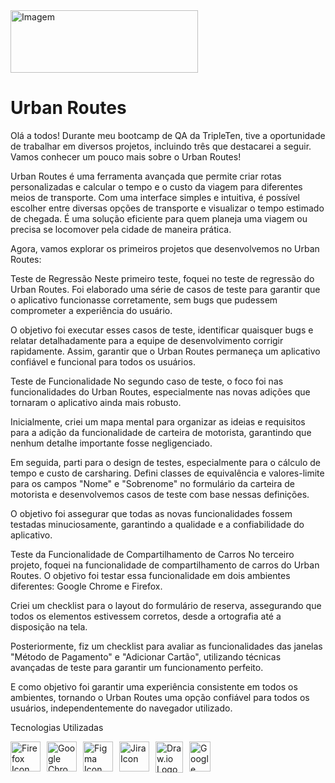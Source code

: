 <img src="https://i.imgur.com/ydMn5Ny.jpg" alt="Imagem" width="300" height="100">
<h1>Urban Routes</h1>
Olá a todos! Durante meu bootcamp de QA da TripleTen, tive a oportunidade de trabalhar em diversos projetos, incluindo três que destacarei a seguir. Vamos conhecer um pouco mais sobre o Urban Routes!

Urban Routes é uma ferramenta avançada que permite criar rotas personalizadas e calcular o tempo e o custo da viagem para diferentes meios de transporte. Com uma interface simples e intuitiva, é possível escolher entre diversas opções de transporte e visualizar o tempo estimado de chegada. É uma solução eficiente para quem planeja uma viagem ou precisa se locomover pela cidade de maneira prática.

Agora, vamos explorar os primeiros projetos que desenvolvemos no Urban Routes:

Teste de Regressão
Neste primeiro teste, foquei no teste de regressão do Urban Routes. Foi elaborado uma série de casos de teste para garantir que o aplicativo funcionasse corretamente, sem bugs que pudessem comprometer a experiência do usuário.

O objetivo foi executar esses casos de teste, identificar quaisquer bugs e relatar detalhadamente para a equipe de desenvolvimento corrigir rapidamente. Assim, garantir que o Urban Routes permaneça um aplicativo confiável e funcional para todos os usuários.

Teste de Funcionalidade
No segundo caso de teste, o foco foi nas funcionalidades do Urban Routes, especialmente nas novas adições que tornaram o aplicativo ainda mais robusto.

Inicialmente, criei um mapa mental para organizar as ideias e requisitos para a adição da funcionalidade de carteira de motorista, garantindo que nenhum detalhe importante fosse negligenciado.

Em seguida, parti para o design de testes, especialmente para o cálculo de tempo e custo de carsharing. Defini classes de equivalência e valores-limite para os campos "Nome" e "Sobrenome" no formulário da carteira de motorista e desenvolvemos casos de teste com base nessas definições.

O objetivo foi assegurar que todas as novas funcionalidades fossem testadas minuciosamente, garantindo a qualidade e a confiabilidade do aplicativo.

Teste da Funcionalidade de Compartilhamento de Carros
No terceiro projeto, foquei na funcionalidade de compartilhamento de carros do Urban Routes. O objetivo foi testar essa funcionalidade em dois ambientes diferentes: Google Chrome e Firefox.

Criei um checklist para o layout do formulário de reserva, assegurando que todos os elementos estivessem corretos, desde a ortografia até a disposição na tela.

Posteriormente, fiz um checklist para avaliar as funcionalidades das janelas "Método de Pagamento" e "Adicionar Cartão", utilizando técnicas avançadas de teste para garantir um funcionamento perfeito.

E como objetivo foi garantir uma experiência consistente em todos os ambientes, tornando o Urban Routes uma opção confiável para todos os usuários, independentemente do navegador utilizado.

Tecnologias Utilizadas
<div style="display: flex; flex-wrap: wrap; gap: 10px;">
  <a href="https://www.mozilla.org/firefox/new/" target="_blank">
    <img src="https://cdn.jsdelivr.net/gh/devicons/devicon@latest/icons/firefox/firefox-original.svg" alt="Firefox Icon" width="48" height="48" title="Visit Firefox website">
  </a>
  <a href="https://www.google.com/chrome/" target="_blank">
    <img src="https://cdn.jsdelivr.net/gh/devicons/devicon@latest/icons/google/google-original.svg" alt="Google Chrome Icon" width="48" height="48" title="Visit Google Chrome website">
  </a>
  <a href="https://www.figma.com/" target="_blank">
    <img src="https://cdn.jsdelivr.net/gh/devicons/devicon@latest/icons/figma/figma-original.svg" alt="Figma Icon" width="48" height="48" title="Visit Figma website">
  </a>
  <a href="https://www.atlassian.com/software/jira" target="_blank">
    <img src="https://cdn.jsdelivr.net/gh/devicons/devicon@latest/icons/jira/jira-original.svg" alt="Jira Icon" width="48" height="48" title="Visit Jira website">
  </a>
  <img src="https://static-00.iconduck.com/assets.00/file-type-drawio-icon-2048x2048-dxjfklgq.png" alt="Draw.io Logo" height="50" width="44" />
 </a>
  <img src="https://seeklogo.com/images/G/google-sheets-logo-D2A35FF8A4-seeklogo.com.png" alt="Google Sheets Logo" height="48" width="34" />
</div>
